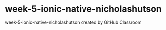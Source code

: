 # week-5-ionic-native-nicholashutson
week-5-ionic-native-nicholashutson created by GitHub Classroom
